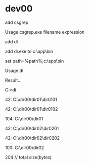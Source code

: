# dev00

add csgrep

Usage csgrep.exe filename expression


add di

add di.exe to c:\app\bin

set path=%path%;c:\app\bin

Usage di

Result...

C:>di

42: C:\dir00\dir01\dir0101

42: C:\dir00\dir01\dir0102

104: C:\dir00\dir01

42: C:\dir00\dir02\dir0201

42: C:\dir00\dir02\dir0202

100: C:\dir00\dir02

204 // total size(bytes)




